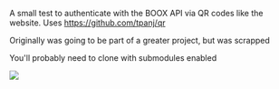 A small test to authenticate with the BOOX API via QR codes like the website. Uses https://github.com/tpanj/qr 

Originally was going to be part of a greater project, but was scrapped


You'll probably need to clone with submodules enabled

![](https://github.com/powwu/boox-tasklist-automate/blob/main/assets/demo.png?raw=true)
